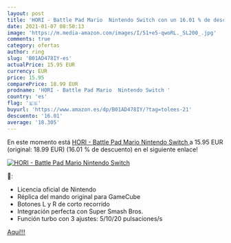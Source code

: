 ```yaml
---
layout: post
title: 'HORI - Battle Pad Mario  Nintendo Switch con un 16.01 % de descuento'
date: 2021-01-07 08:50:13
image: 'https://m.media-amazon.com/images/I/51+e5-qwoRL._SL200_.jpg'
comments: true
category: ofertas
author: ring
slug: 'B01AD478IY-es'
actualPrice: 15.95 EUR
currency: EUR
price: 15.95
comparePrice: 18.99 EUR
prodname: 'HORI - Battle Pad Mario  Nintendo Switch '
country: 'es'
flag: '🇪🇸'
buyurl: 'https://www.amazon.es/dp/B01AD478IY/?tag=tolees-21'
descuento: '16.01'
average: '18.305'
---
```


En este momento está [HORI - Battle Pad Mario  Nintendo Switch ](https://www.amazon.es/dp/B01AD478IY/?tag=tolees-21) a 15.95 EUR (original: 18.99 EUR) (16.01 %  de descuento) en el siguiente enlace!

[![HORI - Battle Pad Mario  Nintendo Switch](https://m.media-amazon.com/images/I/51+e5-qwoRL._SL200_.jpg)](https://www.amazon.es/dp/B01AD478IY/?tag=tolees-21)

🔎:

- Licencia oficial de Nintendo
- Réplica del mando original para GameCube
- Botones L y R de corto recorrido
- Integración perfecta con Super Smash Bros.
- Función turbo con 3 ajustes: 5/10/20 pulsaciones/s

[Aquí!!!](https://www.amazon.es/dp/B01AD478IY/?tag=tolees-21)
